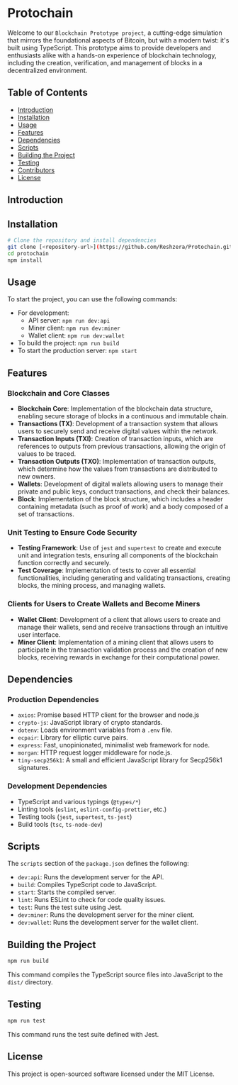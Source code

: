 # Protochain

Welcome to our `Blockchain Prototype project`, a cutting-edge simulation that mirrors the foundational aspects of Bitcoin, but with a modern twist: it's built using TypeScript. This prototype aims to provide developers and enthusiasts alike with a hands-on experience of blockchain technology, including the creation, verification, and management of blocks in a decentralized environment.
## Table of Contents

- [Introduction](#introduction)
- [Installation](#installation)
- [Usage](#usage)
- [Features](#features)
- [Dependencies](#dependencies)
- [Scripts](#scripts)
- [Building the Project](#building-the-project)
- [Testing](#testing)
- [Contributors](#contributors)
- [License](#license)

## Introduction

[//]: # (Provide a more detailed introduction to the project, its goals, and any relevant background information.)

## Installation

```bash
# Clone the repository and install dependencies
git clone [<repository-url>](https://github.com/Reshzera/Protochain.git)
cd protochain
npm install
```

## Usage

To start the project, you can use the following commands:

- For development:
  - API server: `npm run dev:api`
  - Miner client: `npm run dev:miner`
  - Wallet client: `npm run dev:wallet`
- To build the project: `npm run build`
- To start the production server: `npm start`

## Features

### Blockchain and Core Classes

- **Blockchain Core**: Implementation of the blockchain data structure, enabling secure storage of blocks in a continuous and immutable chain.
- **Transactions (TX)**: Development of a transaction system that allows users to securely send and receive digital values within the network.
- **Transaction Inputs (TXI)**: Creation of transaction inputs, which are references to outputs from previous transactions, allowing the origin of values to be traced.
- **Transaction Outputs (TXO)**: Implementation of transaction outputs, which determine how the values from transactions are distributed to new owners.
- **Wallets**: Development of digital wallets allowing users to manage their private and public keys, conduct transactions, and check their balances.
- **Block**: Implementation of the block structure, which includes a header containing metadata (such as proof of work) and a body composed of a set of transactions.

### Unit Testing to Ensure Code Security

- **Testing Framework**: Use of `jest` and `supertest` to create and execute unit and integration tests, ensuring all components of the blockchain function correctly and securely.
- **Test Coverage**: Implementation of tests to cover all essential functionalities, including generating and validating transactions, creating blocks, the mining process, and managing wallets.

### Clients for Users to Create Wallets and Become Miners

- **Wallet Client**: Development of a client that allows users to create and manage their wallets, send and receive transactions through an intuitive user interface.
- **Miner Client**: Implementation of a mining client that allows users to participate in the transaction validation process and the creation of new blocks, receiving rewards in exchange for their computational power.

## Dependencies

### Production Dependencies

- `axios`: Promise based HTTP client for the browser and node.js
- `crypto-js`: JavaScript library of crypto standards.
- `dotenv`: Loads environment variables from a `.env` file.
- `ecpair`: Library for elliptic curve pairs.
- `express`: Fast, unopinionated, minimalist web framework for node.
- `morgan`: HTTP request logger middleware for node.js.
- `tiny-secp256k1`: A small and efficient JavaScript library for Secp256k1 signatures.

### Development Dependencies

- TypeScript and various typings (`@types/*`)
- Linting tools (`eslint`, `eslint-config-prettier`, etc.)
- Testing tools (`jest`, `supertest`, `ts-jest`)
- Build tools (`tsc`, `ts-node-dev`)

## Scripts

The `scripts` section of the `package.json` defines the following:

- `dev:api`: Runs the development server for the API.
- `build`: Compiles TypeScript code to JavaScript.
- `start`: Starts the compiled server.
- `lint`: Runs ESLint to check for code quality issues.
- `test`: Runs the test suite using Jest.
- `dev:miner`: Runs the development server for the miner client.
- `dev:wallet`: Runs the development server for the wallet client.

## Building the Project

```bash
npm run build
```

This command compiles the TypeScript source files into JavaScript to the `dist/` directory.

## Testing

```bash
npm run test
```

This command runs the test suite defined with Jest.


## License

This project is open-sourced software licensed under the MIT License.
